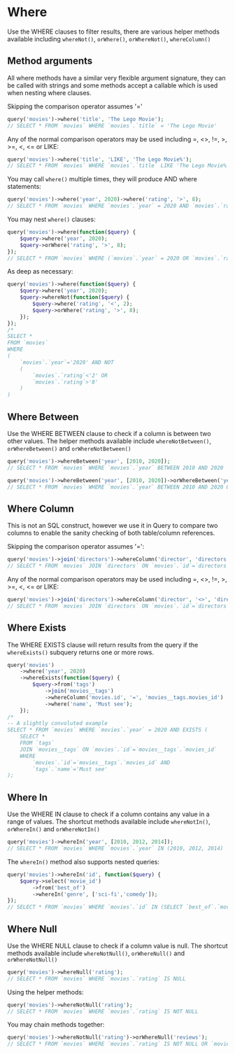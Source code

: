 # Where

Use the WHERE clauses to filter results, there are various helper methods available including ``whereNot()``, ``orWhere()``, ``orWhereNot()``, ``whereColumn()``

## Method arguments

All where methods have a similar very flexible argument signature, they can be called with strings and some methods accept a callable which is used when nesting where clauses.

Skipping the comparison operator assumes '='
```php
query('movies')->where('title', 'The Lego Movie');
// SELECT * FROM `movies` WHERE `movies`.`title` = 'The Lego Movie'
```
Any of the normal comparison operators may be used including =, <>, !=, >, >=, <, <= or LIKE:
```php
query('movies')->where('title', 'LIKE', 'The Lego Movie%');
// SELECT * FROM `movies` WHERE `movies`.`title` LIKE 'The Lego Movie%'
```
You may call ``where()`` multiple times, they will produce AND where statements:
```php
query('movies')->where('year', 2020)->where('rating', '>', 8);
// SELECT * FROM `movies` WHERE `movies`.`year` = 2020 AND `movies`.`rating` > 8
```
You may nest ``where()`` clauses:
```php
query('movies')->where(function($query) {
    $query->where('year', 2020);
    $query->orWhere('rating', '>', 8);
});
// SELECT * FROM `movies` WHERE (`movies`.`year` = 2020 OR `movies`.`rating` > 8)
```
As deep as necessary:
```php
query('movies')->where(function($query) {
    $query->where('year', 2020);
    $query->whereNot(function($query) {
        $query->where('rating', '<', 2);
        $query->orWhere('rating', '>', 8);
    });
});
/*
SELECT * 
FROM `movies` 
WHERE 
(
    `movies`.`year`='2020' AND NOT
    (
        `movies`.`rating`<'2' OR 
        `movies`.`rating`>'8'
    )
)
```


## Where Between
Use the WHERE BETWEEN clause to check if a column is between two other values. The helper methods available include ``whereNotBetween()``, ``orWhereBetween()`` and ``orWhereNotBetween()``

```php
query('movies')->whereBetween('year', [2010, 2020]);
// SELECT * FROM `movies` WHERE `movies`.`year` BETWEEN 2010 AND 2020
```
```php
query('movies')->whereBetween('year', [2010, 2020])->orWhereBetween('year', [1990, 2000]);
// SELECT * FROM `movies` WHERE `movies`.`year` BETWEEN 2010 AND 2020 OR `movies`.`year` BETWEEN 1990 AND 2000
```



## Where Column
This is not an SQL construct, however we use it in Query to compare two columns to enable the sanity checking of both table/column references.

Skipping the comparison operator assumes '=':
```php
query('movies')->join('directors')->whereColumn('director', 'directors'.'name');
// SELECT * FROM `movies` JOIN `directors` ON `movies`.`id`=`directors`.`movie_id` WHERE `movies`.`director` = `directors`.`name`
```
Any of the normal comparison operators may be used including =, <>, !=, >, >=, <, <= or LIKE:
```php
query('movies')->join('directors')->whereColumn('director', '<>', 'directors'.'name');
// SELECT * FROM `movies` JOIN `directors` ON `movies`.`id`=`directors`.`movie_id` WHERE `movies`.`director` <> `directors`.`name`
```

## Where Exists
The WHERE EXISTS clause will return results from the query if the ``whereExists()`` subquery returns one or more rows.

```php
query('movies')
    ->where('year', 2020)
    ->whereExists(function($query) {
        $query->from('tags')
            ->join('movies__tags')
            ->whereColumn('movies.id', '=', 'movies__tags.movies_id')
            ->where('name', 'Must see');
    });
/*
-- A slightly convoluted example
SELECT * FROM `movies` WHERE `movies`.`year` = 2020 AND EXISTS (
    SELECT *
    FROM `tags`
    JOIN `movies__tags` ON `movies`.`id`=`movies__tags`.`movies_id`
    WHERE
        `movies`.`id`=`movies__tags`.`movies_id` AND
        `tags`.`name`='Must see'
);
```

## Where In
Use the WHERE IN clause to check if a column contains any value in a range of values. The shortcut methods available include ``whereNotIn()``, ``orWhereIn()`` and ``orWhereNotIn()``

```php
query('movies')->whereIn('year', [2010, 2012, 2014]);
// SELECT * FROM `movies` WHERE `movies`.`year` IN (2010, 2012, 2014)
```
The ``whereIn()`` method also supports nested queries:
```php
query('movies')->whereIn('id', function($query) {
    $query->select('movie_id')
        ->from('best_of')
        ->whereIn('genre', ['sci-fi','comedy']);
});
// SELECT * FROM `movies` WHERE `movies`.`id` IN (SELECT `best_of`.`movie_id` FROM `best_of` WHERE `best_of`.`genre` IN ('sci-fi', 'comedy'));
```


## Where Null
Use the WHERE NULL clause to check if a column value is null. The shortcut methods available include ``whereNotNull()``, ``orWhereNull()`` and ``orWhereNotNull()``

```php
query('movies')->whereNull('rating');
// SELECT * FROM `movies` WHERE `movies`.`rating` IS NULL
```
Using the helper methods: 
```php
query('movies')->whereNotNull('rating');
// SELECT * FROM `movies` WHERE `movies`.`rating` IS NOT NULL
```
You may chain methods together: 
```php
query('movies')->whereNotNull('rating')->orWhereNull('reviews');
// SELECT * FROM `movies` WHERE `movies`.`rating` IS NOT NULL OR `movies`.`reviews` IS NULL
```